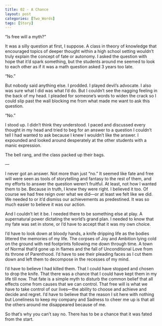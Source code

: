 ```yaml
---
title: 02 - A Chance
layout: post
categories: [Two_Words]
tags: [Story]
---
```


“Is free will a myth?”

It was a silly question at first, I suppose. A class in theory of knowledge that encouraged topics of deeper thought within a high school setting wouldn’t truly explain the concept of fate or autonomy. I asked the question with hope that it’d spark something, but the students around me seemed to look to each other as if it was a math question asked 3 years too late.

“No.”

But nobody said anything else. I prodded. I played devil’s advocate. I also was sure what I did was what I’d do. But I couldn’t see the nagging feeling in the back of my head. I pleaded for someone’s words to widen the crack so I could slip past the wall blocking me from what made me want to ask this question.

“No.”

I stood up. I didn’t think they understood. I paced and discussed every thought in my head and tried to beg for an answer to a question I couldn’t tell I had wanted to ask because I knew I wouldn’t like the answer. I expounded and looked around desperately at the other students with a manic expression.

The bell rang, and the class packed up their bags.

—

I never got an answer. Not more than just “no.” It seemed like fate and free will were seen as tools of storytelling and fantasy to the rest of them, and my efforts to answer the question weren’t fruitful. At least, not how I wanted them to be. Because in truth, I knew they were right. I believed it too. Of course we had free reign over what we did—or at least we felt like we did. We needed to or it’d dismiss our achievements as predestined. It was so much easier to believe it was our action.

And I couldn’t let it be. I needed there to be something else at play. A supernatural power dictating the world’s grand plan. I needed to know that my fate was set in stone, or I’d have to accept that it was my own choice.

I’d have to look down at bloody hands, a knife dripping life as the bodies littered the memories of my life. The corpses of Joy and Ambition lying cold on the ground with red footprints following me down through time. A town of Normal that’d gone up in flames and the fall of Unconditional Love from its throne of Parenthood. I’d have to see their pleading faces as I cut them down and left them to decompose in the recesses of my mind.

I’d have to believe I had killed them. That I could have stopped and chosen to drop the knife. That there was a chance that I could have kept them in my life till now. That fate is a simple myth to disturb the common belief that all effects come from causes that we can control. That free will is what we have to take control of our lives—the ability to choose and achieve and decide and regret. I’d have to believe that the reason I sit here with nothing but Loneliness to keep my company and Sadness to cheer me up is that all the others around me disappeared because of me.

So that’s why you can’t say no. There has to be a chance that it was fated from the start.